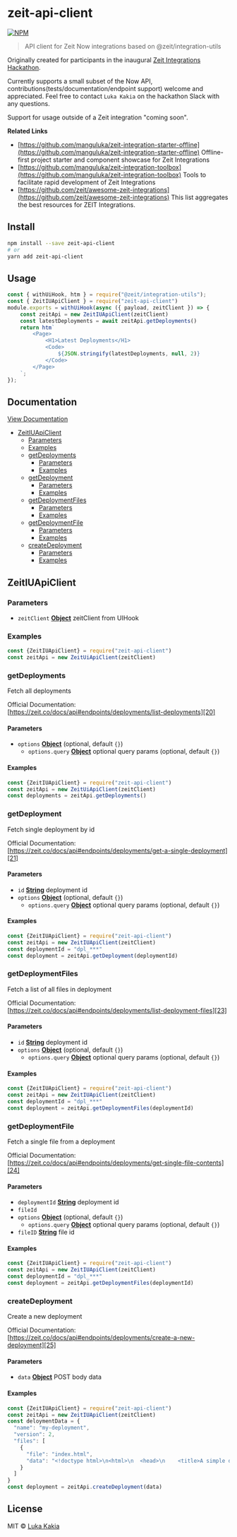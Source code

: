 # zeit-api-client

[![NPM](https://img.shields.io/npm/v/zeit-api-client.svg)](https://www.npmjs.com/package/zeit-api-client)

> API client for Zeit Now integrations based on @zeit/integration-utils

Originally created for participants in the inaugural [Zeit Integrations Hackathon](https://zeit.co/hackathon). 

Currently supports a small subset of the Now API, contributions(tests/documentation/endpoint support) welcome and appreciated. Feel free to contact `Luka Kakia` on the hackathon Slack with any questions.

Support for usage outside of a Zeit integration "coming soon".

**Related Links**
- [https://github.com/manguluka/zeit-integration-starter-offline](https://github.com/manguluka/zeit-integration-starter-offline) Offline-first project starter and component showcase for Zeit Integrations
- [https://github.com/manguluka/zeit-integration-toolbox](https://github.com/manguluka/zeit-integration-toolbox) Tools to facilitate rapid development of Zeit Integrations
- [https://github.com/zeit/awesome-zeit-integrations](https://github.com/zeit/awesome-zeit-integrations) This list aggregates the best resources for ZEIT Integrations.

## Install

```bash
npm install --save zeit-api-client
# or 
yarn add zeit-api-client
```
## Usage
```javascript
const { withUiHook, htm } = require("@zeit/integration-utils");
const { ZeitIUApiClient } = require("zeit-api-client")
module.exports = withUiHook(async ({ payload, zeitClient }) => {
	const zeitApi = new ZeitIUApiClient(zeitClient)
	const latestDeployments = await zeitApi.getDeployments()
	return htm`
		<Page>
			<H1>Latest Deployments</H1>
			<Code>
				${JSON.stringify(latestDeployments, null, 2)}
			</Code>
		</Page>
	`;
});

```
## Documentation
[View Documentation](https://zeit-api-client-docs.lilo.now.sh/)


-   [ZeitIUApiClient][1]
    -   [Parameters][2]
    -   [Examples][3]
    -   [getDeployments][4]
        -   [Parameters][5]
        -   [Examples][6]
    -   [getDeployment][7]
        -   [Parameters][8]
        -   [Examples][9]
    -   [getDeploymentFiles][10]
        -   [Parameters][11]
        -   [Examples][12]
    -   [getDeploymentFile][13]
        -   [Parameters][14]
        -   [Examples][15]
    -   [createDeployment][16]
        -   [Parameters][17]
        -   [Examples][18]

## ZeitIUApiClient

### Parameters

-   `zeitClient` **[Object][19]** zeitClient from UIHook

### Examples

```javascript
const {ZeitIUApiClient} = require("zeit-api-client")
const zeitApi = new ZeitUiApiClient(zeitClient)
```

### getDeployments

Fetch all deployments

Official Documentation:
[https://zeit.co/docs/api#endpoints/deployments/list-deployments][20]

#### Parameters

-   `options` **[Object][19]**  (optional, default `{}`)
    -   `options.query` **[Object][19]** optional query params (optional, default `{}`)

#### Examples

```javascript
const {ZeitIUApiClient} = require("zeit-api-client")
const zeitApi = new ZeitUiApiClient(zeitClient)
const deployments = zeitApi.getDeployments()
```

### getDeployment

Fetch single deployment by id

Official Documentation:
[https://zeit.co/docs/api#endpoints/deployments/get-a-single-deployment][21]

#### Parameters

-   `id` **[String][22]** deployment id
-   `options` **[Object][19]**  (optional, default `{}`)
    -   `options.query` **[Object][19]** optional query params (optional, default `{}`)

#### Examples

```javascript
const {ZeitIUApiClient} = require("zeit-api-client")
const zeitApi = new ZeitIUApiClient(zeitClient)
const deploymentId = "dpl_***"
const deployment = zeitApi.getDeployment(deploymentId)
```

### getDeploymentFiles

Fetch a list of all files in deployment

Official Documentation:
[https://zeit.co/docs/api#endpoints/deployments/list-deployment-files][23]

#### Parameters

-   `id` **[String][22]** deployment id
-   `options` **[Object][19]**  (optional, default `{}`)
    -   `options.query` **[Object][19]** optional query params (optional, default `{}`)

#### Examples

```javascript
const {ZeitIUApiClient} = require("zeit-api-client")
const zeitApi = new ZeitIUApiClient(zeitClient)
const deploymentId = "dpl_***"
const deployment = zeitApi.getDeploymentFiles(deploymentId)
```

### getDeploymentFile

Fetch a single file from a deployment

Official Documentation:
[https://zeit.co/docs/api#endpoints/deployments/get-single-file-contents][24]

#### Parameters

-   `deploymentId` **[String][22]** deployment id
-   `fileId`  
-   `options` **[Object][19]**  (optional, default `{}`)
    -   `options.query` **[Object][19]** optional query params (optional, default `{}`)
-   `fileID` **[String][22]** file id

#### Examples

```javascript
const {ZeitIUApiClient} = require("zeit-api-client")
const zeitApi = new ZeitIUApiClient(zeitClient)
const deploymentId = "dpl_***"
const deployment = zeitApi.getDeploymentFiles(deploymentId)
```

### createDeployment

Create a new deployment

Official Documentation:
[https://zeit.co/docs/api#endpoints/deployments/create-a-new-deployment][25]

#### Parameters

-   `data` **[Object][19]** POST body data

#### Examples

```javascript
const {ZeitIUApiClient} = require("zeit-api-client")
const zeitApi = new ZeitIUApiClient(zeitClient)
const deloymentData = {
  "name": "my-deployment",
  "version": 2,
  "files": [
    {
      "file": "index.html",
      "data": "<!doctype html>\n<html>\n  <head>\n    <title>A simple deployment with the Now API!</title>\n  </head>\n  <body>\n    <h1>Welcome to a simple static file</h1>\n    <p>Deployed with <a href=\"https://zeit.co/docs/api\">ZEIT&apos;s Now API</a>!</p>\n    </body>\n</html>"
    }
  ]
}
const deployment = zeitApi.createDeployment(data)
```

[1]: #zeitiuapiclient

[2]: #parameters

[3]: #examples

[4]: #getdeployments

[5]: #parameters-1

[6]: #examples-1

[7]: #getdeployment

[8]: #parameters-2

[9]: #examples-2

[10]: #getdeploymentfiles

[11]: #parameters-3

[12]: #examples-3

[13]: #getdeploymentfile

[14]: #parameters-4

[15]: #examples-4

[16]: #createdeployment

[17]: #parameters-5

[18]: #examples-5

[19]: https://developer.mozilla.org/docs/Web/JavaScript/Reference/Global_Objects/Object

[20]: https://zeit.co/docs/api#endpoints/deployments/list-deployments

[21]: https://zeit.co/docs/api#endpoints/deployments/get-a-single-deployment

[22]: https://developer.mozilla.org/docs/Web/JavaScript/Reference/Global_Objects/String

[23]: https://zeit.co/docs/api#endpoints/deployments/list-deployment-files

[24]: https://zeit.co/docs/api#endpoints/deployments/get-single-file-contents

[25]: https://zeit.co/docs/api#endpoints/deployments/create-a-new-deployment


## License

MIT © [Luka Kakia](https://github.com/manguluka)

